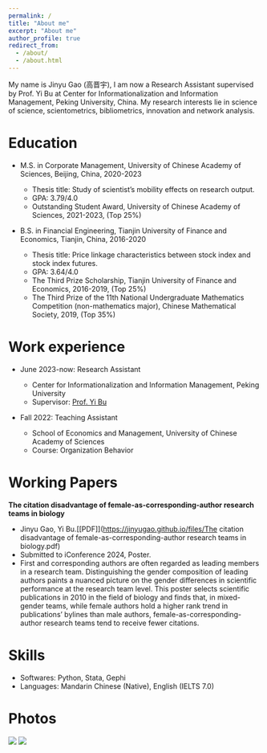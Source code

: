 ```yaml
---
permalink: /
title: "About me"
excerpt: "About me"
author_profile: true
redirect_from: 
  - /about/
  - /about.html
---
```


My name is Jinyu Gao (高晋宇), I am now a Research Assistant supervised by Prof. Yi Bu at Center for Informationalization and Information Management, Peking University, China. My research interests lie in science of science, scientometrics, bibliometrics, innovation and network analysis.

# Education

* M.S. in Corporate Management, University of Chinese Academy of Sciences, Beijing, China, 2020-2023
  * Thesis title: Study of scientist’s mobility effects on research output.
  * GPA: 3.79/4.0
  * Outstanding Student Award, University of Chinese Academy of Sciences, 2021-2023, (Top 25%)

* B.S. in Financial Engineering, Tianjin University of Finance and Economics, Tianjin, China, 2016-2020
  * Thesis title: Price linkage characteristics between stock index and stock index futures.
  * GPA: 3.64/4.0
  * The Third Prize Scholarship, Tianjin University of Finance and Economics, 2016-2019, (Top 25%)
  * The Third Prize of the 11th National Undergraduate Mathematics Competition (non-mathematics major), Chinese Mathematical Society, 2019, (Top 35%)

  
# Work experience

* June 2023-now: Research Assistant
  * Center for Informationalization and Information Management, Peking University
  * Supervisor: [Prof. Yi Bu](https://buyi08.wixsite.com/yi-bu)

* Fall 2022: Teaching Assistant
  * School of Economics and Management, University of Chinese Academy of Sciences
  * Course: Organization Behavior

# Working Papers

**The citation disadvantage of female-as-corresponding-author research teams in biology**
* Jinyu Gao, Yi Bu.[[PDF]](https://jinyugao.github.io/files/The citation disadvantage of female-as-corresponding-author research teams in biology.pdf)
* Submitted to iConference 2024, Poster.
* First and corresponding authors are often regarded as leading members in a research team. Distinguishing the gender composition of leading authors paints a nuanced picture on the gender differences in scientific performance at the research team level. This poster selects scientific publications in 2010 in the field of biology and finds that, in mixed-gender teams, while female authors hold a higher rank trend in publications’ bylines than male authors, female-as-corresponding-author research teams tend to receive fewer citations.</li>


# Skills

* Softwares: Python, Stata, Gephi
* Languages: Mandarin Chinese (Native), English (IELTS 7.0)


# Photos

<img src='/images/IMG_E8865.png'>

<img src='/images/IMG_9187.png'>

